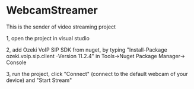 # WebcamStreamer
This is the sender of video streaming project

1, open the project in visual studio

2, add Ozeki VoIP SIP SDK from nuget, by typing "Install-Package ozeki.voip.sip.client -Version 11.2.4" in Tools->Nuget Package Manager-> Console

3, run the project, click "Connect" (connect to the default webcam of your device) and "Start Stream"
